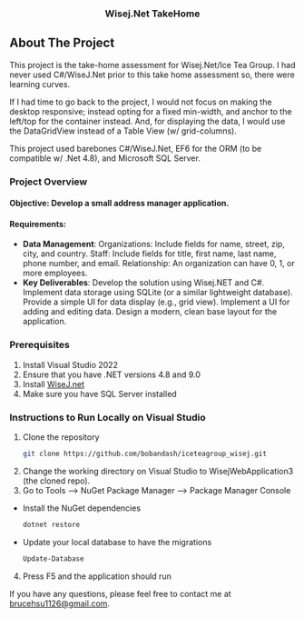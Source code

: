<h3 align="center">Wisej.Net TakeHome</h3>

## About The Project

This project is the take-home assessment for Wisej.Net/Ice Tea Group. I had never used C#/WiseJ.Net prior to this take home assessment so, there were learning curves.

If I had time to go back to the project, I would not focus on making the desktop responsive; instead opting for a fixed min-width, and anchor to the left/top for the container instead. And, for displaying the data, I would use the DataGridView instead of a Table View (w/ grid-columns).

This project used barebones C#/WiseJ.Net, EF6 for the ORM (to be compatible w/ .Net 4.8), and Microsoft SQL Server.

### Project Overview
#### Objective: Develop a small address manager application.
#### Requirements:
- <b>Data Management</b>:
Organizations: Include fields for name, street, zip, city, and country.
Staff: Include fields for title, first name, last name, phone number, and email.
Relationship: An organization can have 0, 1, or more employees.
- <b>Key Deliverables</b>:
Develop the solution using Wisej.NET and C#.
Implement data storage using SQLite (or a similar lightweight database).
Provide a simple UI for data display (e.g., grid view).
Implement a UI for adding and editing data.
Design a modern, clean base layout for the application.

### Prerequisites
1. Install Visual Studio 2022
2. Ensure that you have .NET versions 4.8 and 9.0
3. Install [WiseJ.net ](https://wisej.com/tools/installing-wisej-net/)
4. Make sure you have SQL Server installed

### Instructions to Run Locally on Visual Studio
1. Clone the repository
   ```sh
   git clone https://github.com/bobandash/iceteagroup_wisej.git
   ```
2. Change the working directory on Visual Studio to WisejWebApplication3 (the cloned repo).
3. Go to Tools --> NuGet Package Manager --> Package Manager Console
- Install the NuGet dependencies
   ```sh
   dotnet restore
   ```
- Update your local database to have the migrations
   ```sh
   Update-Database
   ```
4. Press F5 and the application should run

If you have any questions, please feel free to contact me at brucehsu1126@gmail.com.
   
